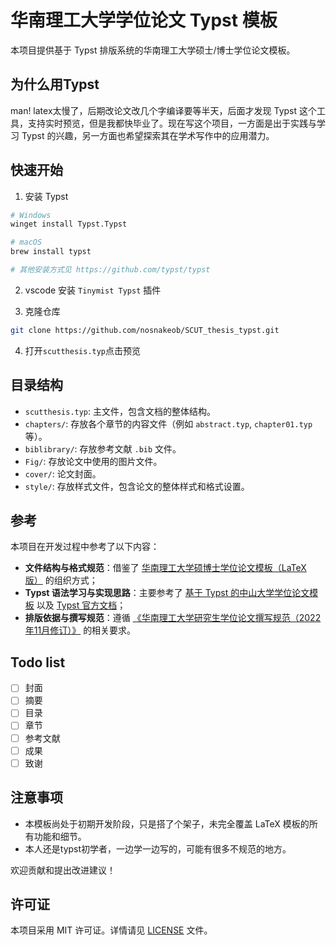 # 华南理工大学学位论文 Typst 模板

本项目提供基于 Typst 排版系统的华南理工大学硕士/博士学位论文模板。

## 为什么用Typst
man! latex太慢了，后期改论文改几个字编译要等半天，后面才发现 Typst 这个工具，支持实时预览，但是我都快毕业了。现在写这个项目，一方面是出于实践与学习 Typst 的兴趣，另一方面也希望探索其在学术写作中的应用潜力。

## 快速开始

1. 安装 Typst
```bash
# Windows
winget install Typst.Typst 

# macOS
brew install typst

# 其他安装方式见 https://github.com/typst/typst
```

2. vscode 安装 `Tinymist Typst` 插件

3. 克隆仓库

```bash
git clone https://github.com/nosnakeob/SCUT_thesis_typst.git
```

4. 打开`scutthesis.typ`点击预览


## 目录结构

*   `scutthesis.typ`: 主文件，包含文档的整体结构。
*   `chapters/`: 存放各个章节的内容文件（例如 `abstract.typ`, `chapter01.typ`  等）。
*   `biblibrary/`: 存放参考文献 `.bib` 文件。
*   `Fig/`: 存放论文中使用的图片文件。
*   `cover/`: 论文封面。
* `style/`: 存放样式文件，包含论文的整体样式和格式设置。


## 参考
本项目在开发过程中参考了以下内容：

- **文件结构与格式规范**：借鉴了 [华南理工大学硕博士学位论文模板（LaTeX 版）](https://github.com/mengchaoheng/SCUT_thesis) 的组织方式；
- **Typst 语法学习与实现思路**：主要参考了 [基于 Typst 的中山大学学位论文模板](https://github.com/sysu/better-thesis) 以及 [Typst 官方文档](https://typst.app/docs/)；
- **排版依据与撰写规范**：遵循 [《华南理工大学研究生学位论文撰写规范（2022年11月修订）》](https://www2.scut.edu.cn/_upload/article/files/c0/08/65d267994112aa82e02773c97ace/e1b0121e-f005-4661-aacd-1914a036ddf5.doc) 的相关要求。

## Todo list

* [ ] 封面
* [ ] 摘要
* [ ] 目录
* [ ] 章节
* [ ] 参考文献
* [ ] 成果
* [ ] 致谢

## 注意事项

* 本模板尚处于初期开发阶段，只是搭了个架子，未完全覆盖 LaTeX 模板的所有功能和细节。
* 本人还是typst初学者，一边学一边写的，可能有很多不规范的地方。

欢迎贡献和提出改进建议！

## 许可证

本项目采用 MIT 许可证。详情请见 [LICENSE](LICENSE) 文件。